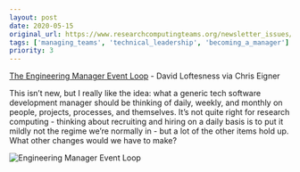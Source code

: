 ```yaml
---
layout: post
date: 2020-05-15
original_url: https://www.researchcomputingteams.org/newsletter_issues/0024
tags: ['managing_teams', 'technical_leadership', 'becoming_a_manager']
priority: 3
---
```


<!-- markdownlint-disable MD033 -->
<!-- markdownlint-disable MD041 -->
<!-- markdownlint-disable MD049 -->

[The Engineering Manager Event Loop](https://www.chriseigner.com/engineering-manager-event-loop/) - David Loftesness via Chris Eigner

This isn’t new, but I really like the idea: what a generic tech software development manager should be thinking of daily, weekly, and monthly on people, projects, processes, and themselves.  It’s not quite right for research computing - thinking about recruiting and hiring on a daily basis is to put it mildly not the regime we’re normally in - but a lot of the other items hold up.   What other changes would we have to make?

![Engineering Manager Event Loop](https://s3-us-west-2.amazonaws.com/chris-eigner-site/2018/10/Screen-Shot-2018-10-24-at-5.37.09-PM.png)
